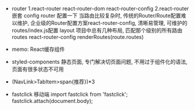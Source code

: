 - router
    1.react-router react-router-dom react-router-config
    2.react-router 嵌套
      config router 配置一下
    当路由比较复杂时, 传统的Router/Route配置难以维护, 企业级的Router配置方案react-router-config, 清晰易管理, 可维护的routes/index.js配置
    layout 项目中总有几种布局, 匹配那个级别的所有路由
    routes react-router-config renderRoutes(route.routes)

- memo: React缓存组件
- styled-components 静态页面, 专门解决切页面问题, 不用过于组件化的语法, 页面有很多状态不可用
- (NavLink>TabItem>span{推荐})*3
- fastclick 移动端
    import fastclick from 'fastclick';
    fastclick.attach(document.body);